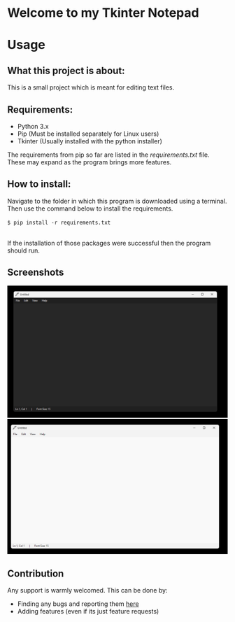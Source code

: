 # Welcome to my Tkinter Notepad

# Usage

## What this project is about:

This is a small project which is meant for editing text files.

## Requirements:

- Python 3.x
- Pip (Must be installed separately for Linux users)
- Tkinter (Usually installed with the python installer)

The requirements from pip so far are listed in the <i>requirements.txt</i> file. These may expand as the program brings more features.

## How to install:

Navigate to the folder in which this program is downloaded using a terminal.
Then use the command below to install the requirements.

<code>$ pip install -r requirements.txt</code>
<br><br>

If the installation of those packages were successful then the program should run.

## Screenshots

![](./Dark%20Theme.png)
![](./Light%20Theme.png)

## Contribution

Any support is warmly welcomed. This can be done by:

- Finding any bugs and reporting them [here](https://github.com/MosElsh/tkinter-notepad/issues)
- Adding features (even if its just feature requests)